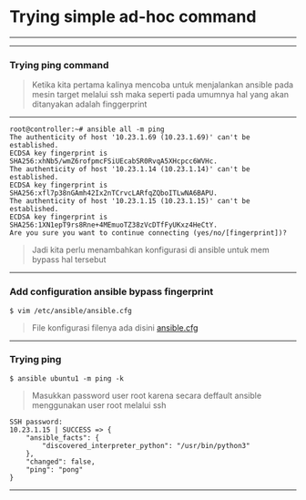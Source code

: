 # Trying simple ad-hoc command
---
---
### Trying ping command
> Ketika kita pertama kalinya mencoba untuk menjalankan ansible pada mesin target melalui ssh maka seperti pada umumnya hal yang akan ditanyakan adalah finggerprint
---
```
root@controller:~# ansible all -m ping
The authenticity of host '10.23.1.69 (10.23.1.69)' can't be established.
ECDSA key fingerprint is SHA256:xhNb5/wmZ6rofpmcFSiUEcabSR0RvqA5XHcpcc6WVHc.
The authenticity of host '10.23.1.14 (10.23.1.14)' can't be established.
ECDSA key fingerprint is SHA256:xfl7p38nGAmh42Ix2nTCrvcLARfqZQboITLwNA6BAPU.
The authenticity of host '10.23.1.15 (10.23.1.15)' can't be established.
ECDSA key fingerprint is SHA256:1XN1epT9rs8Rne+4MEmuoTZ38zVcDTfFyUKxz4HeCtY.
Are you sure you want to continue connecting (yes/no/[fingerprint])?

```
> Jadi kita perlu menambahkan konfigurasi di ansible untuk mem bypass hal tersebut
---
### Add configuration ansible bypass fingerprint
```
$ vim /etc/ansible/ansible.cfg
```
> File konfigurasi filenya ada disini [ansible.cfg](./ansible.cfg)
---
### Trying ping
```
$ ansible ubuntu1 -m ping -k
```
> Masukkan password user root karena secara deffault ansible menggunakan user root melalui ssh
```
SSH password:
10.23.1.15 | SUCCESS => {
    "ansible_facts": {
        "discovered_interpreter_python": "/usr/bin/python3"
    },
    "changed": false,
    "ping": "pong"
}
```

---